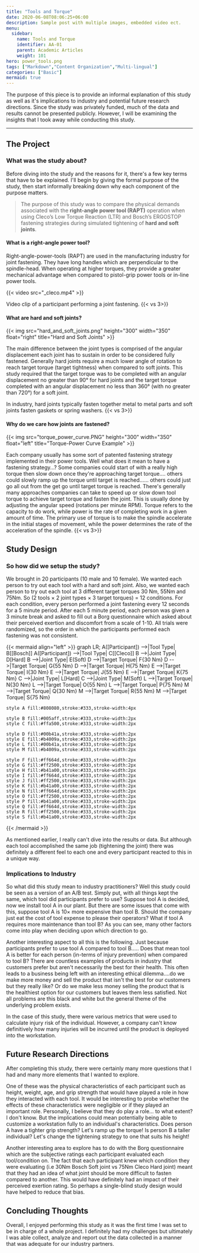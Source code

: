 ```yaml
---
title: "Tools and Torque"
date: 2020-06-08T08:06:25+06:00
description: Sample post with multiple images, embedded video ect.
menu:
  sidebar:
    name: Tools and Torque
    identifier: AA-01
    parent: Academic Articles
    weight: 101
hero: power_tools.png
tags: ["Markdown","Content Organization","Multi-lingual"]
categories: ["Basic"]
mermaid: true
---
```


The purpose of this piece is to provide an informal explanation of this study as well as it's implications to industry and potential future research directions. Since the study was privately funded, much of the data and results cannot be presented publicly.  However, I will be examining the insights that I took away while conducting this study.

---

## The Project

### What was the study about?

Before diving into the study and the reasons for it, there's a few key terms that have to be explained. I'll begin by giving the formal purpose of the study, then start informally breaking down why each component of the purpose matters. 

> The purpose of this study was to compare the physical demands associated with the **right-angle power tool (RAPT)** operation when using Cleco’s Low Torque Reaction (LTR) and Bosch’s ERGOSTOP fastening strategies during simulated tightening of **hard and soft joints**.

#### What is a right-angle power tool?

Right-angle-power-tools (RAPT) are used in the manufacturing industry for joint fastening.  They have long handles which are perpendicular to the spindle-head.  When operating at higher torques, they provide a greater mechanical advantage when compared to pistol-grip power tools or in-line power tools. 

{{< video src="_cleco.mp4" >}}

Video clip of a participant performing a joint fastening.
{{< vs 3>}}


#### What are hard and soft joints?

{{< img src="hard_and_soft_joints.png" height="300" width="350" float="right" title="Hard and Soft Joints" >}}


The main difference between the joint types is comprised of the angular displacement each joint has to sustain in order to be considered fully fastened.  Generally hard joints require a much lower angle of rotation to reach target torque (target tightness) when compared to soft joints. This study required that the target torque was to be completed with an angular displacement no greater than 90° for hard joints and the target torque completed with an angular displacement no less than 360° (with no greater than 720°) for a soft joint.

In industry, hard joints typically fasten together metal to metal parts and soft joints fasten gaskets or spring washers. 
{{< vs 3>}}


#### Why do we care how joints are fastened?

{{< img src="torque_power_curve.PNG" height="300" width="350" float="left" title="Torque-Power Curve Example" >}}

Each company usually has some sort of patented fastening strategy implemented in their power tools. Well what does it mean to have a fastening strategy…?  Some companies could start of with a really high torque then slow down once they're approaching target torque…. others could slowly ramp up the torque until target is reached…… others could just go all out from the get go until target torque is reached.  There's generally many approaches companies can take to speed up or slow down tool torque to achieve target torque and fasten the joint. This is usually done by adjusting the angular speed (rotations per minute RPM). Torque refers to the capacity to do work, while power is the rate of completing work in a given amount of time. The primary use of torque is to make the spindle accelerate in the initial stages of movement, while the power determines the rate of the acceleration of the spindle.
{{< vs 3>}}




## Study Design 

### So how did we setup the study?

We brought in 20 participants (10 male and 10 female).  We wanted each person to try out each tool with a hard and soft joint. Also, we wanted each person to try out each tool at 3 different target torques 30 Nm, 55Nm and 75Nm. So (2 tools × 2 joint types × 3 target torques) = 12 conditions.  For each condition, every person performed a joint fastening every 12 seconds for a 5 minute period.  After each 5 minute period, each person was given a 3 minute break and asked to fill out a Borg questionnaire which asked about their perceived exertion and discomfort from a scale of 1-10. All trials were randomized, so the order in which the participants performed each fastening was not consistent.

{{< mermaid align="left" >}}
graph LR;
    A([Participant]) -->|Tool Type| B[[Bosch]]
    A([Participant]) -->|Tool Type| C[[Cleco]]
    B -->|Joint Type| D[Hard]
    B -->|Joint Type| E(Soft)
    D -->|Target Torque| F{30 Nm}
    D -->|Target Torque| G{55 Nm}
    D -->|Target Torque| H{75 Nm}
    E -->|Target Torque| I{30 Nm}
    E -->|Target Torque| J{55 Nm}
    E -->|Target Torque| K{75 Nm}
    C -->|Joint Type| L[Hard]
    C -->|Joint Type| M(Soft)
    L -->|Target Torque| N{30 Nm}
    L -->|Target Torque| O{55 Nm}
    L -->|Target Torque| P{75 Nm}
    M -->|Target Torque| Q{30 Nm}
    M -->|Target Torque| R{55 Nm}
    M -->|Target Torque| S{75 Nm}

    style A fill:#808080,stroke:#333,stroke-width:4px

<!-- Bosch vs Cleco -->
    style B fill:#005aff,stroke:#333,stroke-width:2px
    style C fill:#ffa500,stroke:#333,stroke-width:2px

<!-- Hard vs Soft -->
    style D fill:#00b41a,stroke:#333,stroke-width:2px
    style E fill:#b4009a,stroke:#333,stroke-width:2px
    style L fill:#00b41a,stroke:#333,stroke-width:2px
    style M fill:#b4009a,stroke:#333,stroke-width:2px

<!-- 30Nm, 55Nm, 75Nm -->
    style F fill:#ff664d,stroke:#333,stroke-width:2px
    style G fill:#ff2500,stroke:#333,stroke-width:2px
    style H fill:#b41a00,stroke:#333,stroke-width:2px
    style I fill:#ff664d,stroke:#333,stroke-width:2px
    style J fill:#ff2500,stroke:#333,stroke-width:2px
    style K fill:#b41a00,stroke:#333,stroke-width:2px
    style N fill:#ff664d,stroke:#333,stroke-width:2px
    style O fill:#ff2500,stroke:#333,stroke-width:2px
    style P fill:#b41a00,stroke:#333,stroke-width:2px
    style Q fill:#ff664d,stroke:#333,stroke-width:2px
    style R fill:#ff2500,stroke:#333,stroke-width:2px
    style S fill:#b41a00,stroke:#333,stroke-width:2px
{{< /mermaid >}}


As mentioned earlier, I really can't dive into the results or data. But although each tool accomplished the same job (tightening the joint) there was definitely a different feel to each one and every participant reacted to this in a unique way.


### Implications to Industry

So what did this study mean to industry practitioners? Well this study could be seen as a version of an A/B test. Simply put, with all things kept the same, which tool did participants prefer to use? Suppose tool A is decided, now we install tool A in our plant. But there are some issues that come with this, suppose tool A is 10× more expensive than tool B.  Should the company just eat the cost of tool expense to please their operators? What if tool A requires more maintenance than tool B? As you can see, many other factors come into play when deciding upon which direction to go.

Another interesting aspect to all this is the following. Just because participants prefer to use tool A compared to tool B….. Does that mean tool A is better for each person (in-terms of injury prevention) when compared to tool B? There are countless examples of products in industry that customers prefer but aren't necessarily the best for their health. This often leads to a business being left with an interesting ethical dilemma….do we make more money and sell the product that isn't the best for our customers but they really like? Or do we make less money selling the product that is the healthiest option for our customers but leaves them less satisfied.  Not all problems are this black and white but the general theme of the underlying problem exists.

In the case of this study, there were various metrics that were used to calculate injury risk of the individual. However, a company can't know definitively how many injuries will be incurred until the product is deployed into the workstation.  


## Future Research Directions

After completing this study, there were certainly many more questions that I had and many more elements that I wanted to explore.  

One of these was the physical characteristics of each participant such as height, weight, age, and grip strength that would have played a role in how they interacted with each tool. It would be interesting to probe whether the effects of these characteristics were negligible or if they played an important role. Personally, I believe that they do play a role… to what extent? I don't know.  But the implications could mean potentially being able to customize a workstation fully to an individual's characteristics.  Does person A have a tighter grip strength? Let's ramp up the torque! Is person B a taller individual? Let's change the tightening strategy to one that suits his height!

Another interesting area to explore has to do with the Borg questionnaire which are the subjective ratings each participant evaluated each tool/condition on. The fact that each participant knew which condition they were evaluating (i.e 30Nm Bosch Soft joint vs 75Nm Cleco Hard joint) meant that they had an idea of what joint should be more difficult to fasten compared to another. This would have definitely had an impact of their perceived exertion rating.  So perhaps a single-blind study design would have helped to reduce that bias. 



## Concluding Thoughts

Overall, I enjoyed performing this study as it was the first time I was set to be in charge of a whole project. I definitely had my challenges but ultimately I was able collect, analyze and report out the data collected in a manner that was adequate for our industry partners. 